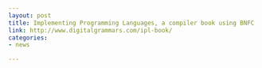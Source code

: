 ```yaml
---
layout: post
title: Implementing Programming Languages, a compiler book using BNFC
link: http://www.digitalgrammars.com/ipl-book/
categories:
- news

---
```


